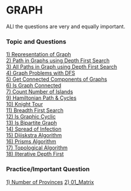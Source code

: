 # GRAPH 
 

ALl the questions are very and equally important.
### Topic and Questions

[1) Representation of Graph](https://www.youtube.com/watch?v=t0r04fYdT7U&list=PL-Jc9J83PIiHfqDcLZMcO9SsUDY4S3a-v&index=1)<br/>
[2)  Path in Graphs using Depth First Search  ](https://www.youtube.com/watch?v=mlnnJd9k7oE&list=PL-Jc9J83PIiHfqDcLZMcO9SsUDY4S3a-v&index=2)<br/>
[3) All Paths in Graph using Depth First Search](https://www.youtube.com/watch?v=DrQ-eTN2v3A&list=PL-Jc9J83PIiHfqDcLZMcO9SsUDY4S3a-v&index=3)<br/>
[4) Graph Problems with DFS](https://www.youtube.com/watch?v=PSy0yJQx050&list=PL-Jc9J83PIiHfqDcLZMcO9SsUDY4S3a-v&index=4)<br/>
[5) Get Connected Components of Graphs](https://www.youtube.com/watch?v=8UBwFE8H4Mc&list=PL-Jc9J83PIiHfqDcLZMcO9SsUDY4S3a-v&index=5)<br/>
[6) Is Graph Connected](https://www.youtube.com/watch?v=dRqO3s14_2s&list=PL-Jc9J83PIiHfqDcLZMcO9SsUDY4S3a-v&index=6)<br/>
[7) Count Number of Islands ](https://www.youtube.com/watch?v=ErPZFxugYkI&list=PL-Jc9J83PIiHfqDcLZMcO9SsUDY4S3a-v&index=7)<br/>
[9)  Hamiltonian Path & Cycles](https://www.youtube.com/watch?v=nUgp0RG57wQ&list=PL-Jc9J83PIiHfqDcLZMcO9SsUDY4S3a-v&index=9)<br/>
[10)  Knight Tour](https://www.youtube.com/watch?v=nUgp0RG57wQ&list=PL-Jc9J83PIiHfqDcLZMcO9SsUDY4S3a-v&index=9)<br/>
[11)  Breadth First Search](https://www.youtube.com/watch?v=nUgp0RG57wQ&list=PL-Jc9J83PIiHfqDcLZMcO9SsUDY4S3a-v&index=9)<br/>
[12)  Is Graphic Cyclic](https://www.youtube.com/watch?v=nUgp0RG57wQ&list=PL-Jc9J83PIiHfqDcLZMcO9SsUDY4S3a-v&index=9)<br/>
[13)  Is Bipartite Graph](https://www.youtube.com/watch?v=nUgp0RG57wQ&list=PL-Jc9J83PIiHfqDcLZMcO9SsUDY4S3a-v&index=9)<br/>
[14)  Spread of Infection](https://www.youtube.com/watch?v=nUgp0RG57wQ&list=PL-Jc9J83PIiHfqDcLZMcO9SsUDY4S3a-v&index=9)<br/>
[15)  Dijiskstra Algorithm](https://www.youtube.com/watch?v=nUgp0RG57wQ&list=PL-Jc9J83PIiHfqDcLZMcO9SsUDY4S3a-v&index=9)<br/>
[16)  Prisms Algorithm](https://www.youtube.com/watch?v=nUgp0RG57wQ&list=PL-Jc9J83PIiHfqDcLZMcO9SsUDY4S3a-v&index=9)<br/>
[17)  Topological Algorithm](https://www.youtube.com/watch?v=nUgp0RG57wQ&list=PL-Jc9J83PIiHfqDcLZMcO9SsUDY4S3a-v&index=9)<br/>
[18)  Ilterative Depth First](https://www.youtube.com/watch?v=nUgp0RG57wQ&list=PL-Jc9J83PIiHfqDcLZMcO9SsUDY4S3a-v&index=9)<br/>



### Practice/Important Question
[1) Number of Provinces](https://leetcode.com/problems/01-matrix/)
[2) 01_Matrix](https://leetcode.com/problems/01-matrix/)